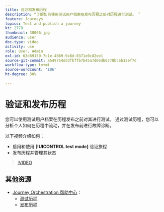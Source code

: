 ```yaml
---
title: 验证和发布历程
description: “了解如何使用测试用户档案在发布历程之前对历程进行测试。 ”
feature: Journeys
topics: Test and publish a journey
kt: 2778
thumbnail: 30066.jpg
audience: user
doc-type: video
activity: use
role: User, Admin
exl-id: 63d89150-7c1e-4869-9c8d-0371e0c82ee1
source-git-commit: a549754dd3fbffb7b45a7d66db6778bceb13ef7d
workflow-type: tm+mt
source-wordcount: '106'
ht-degree: 30%

---
```


# 验证和发布历程

您可以使用测试用户档案在历程发布之前对其进行测试。 通过测试历程，您可以分析个人如何在历程中流动，并在发布前进行故障诊断。

以下视频介绍如何：

* 启用和使用 **[!UICONTROL test mode]** 验证旅程
* 发布历程并管理其状态

>[!VIDEO](https://video.tv.adobe.com/v/30066?quality=12)

## 其他资源

* [Journey Orchestration 帮助中心](https://experienceleague.adobe.com/docs/journeys/using/journey-orchestration-home.html?lang=zh-Hans)：
   * [测试历程](https://experienceleague.adobe.com/docs/journeys/using/building-journeys/testing-the-journey.html)
   * [发布历程](https://experienceleague.adobe.com/docs/journeys/using/building-journeys/publishing-the-journey.html)
